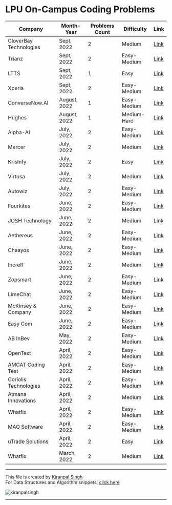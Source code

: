 # LPU On-Campus Coding Problems

| Company        | Month-Year  | Problems Count | Difficulty | Link |
|----------------|-------------|----|--------|----------|
| CloverBay Technologies |Sept, 2022 | 2 |Medium |[Link](2022/cloverbay/README.md)| 
| Trianz |Sept, 2022 | 2 |Easy-Medium|[Link](2022/trianz/README.md)| 
| LTTS |Sept, 2022 | 1 |Easy |[Link](2022/ltts/README.md)| 
| Xperia| Sept, 2022   | 2 | Easy-Medium |[Link](2022/xperia/README.md)     |
| ConverseNow.AI | August, 2022 | 1 | Easy-Medium |[Link](2022/conversenow-ai/README.md)|
| Hughes         | August, 2022 | 1 |Medium-Hard |[Link](2022/hughes/README.md)|
| Alpha-AI       | July, 2022   | 2 | Easy-Medium |[Link](2022/alpha-ai/README.md)|
| Mercer         | July, 2022   | 2| Medium | [Link](2022/mercer/README.md)|
| Krishify       | July, 2022   | 2 | Easy | [Link](2022/krishify/README.md)|
|Virtusa  |July, 2022 | 2  | Medium |[Link](2022/virtusa/README.md) |
| Autowiz | July, 2022 | 2 | Easy-Medium  |[Link](2022/autowiz/README.md)|
| Fourkites | June, 2022 | 2 | Easy-Medium  |[Link](2022/fourkites-inc/README.md)|
| JOSH Technology | June, 2022  | 2 | Medium |[Link](2022/josh-technology/README.md)|
| Aethereus | June, 2022 | 2 | Easy-Medium  |[Link](2022/aethereus/README.md)|
| Chaayos | June, 2022 | 2 | Easy-Medium  |[Link](2022/chaayos/README.md)|
| Increff | June, 2022 | 2 | Medium  |[Link](2022/increff/README.md)|
| Zopsmart | June, 2022 | 2 | Easy-Medium  |[Link](2022/zopsmart/README.md)|
| LimeChat | June, 2022 | 2 | Easy-Medium  | [Link](2022/limechat/README.md)|
| McKinsey & Company | June, 2022 | 2 | Easy-Medium  |[Link](2022/mckinsey&company/README.md)|
| Easy Com | June, 2022 | 2 | Easy-Medium  |[Link](2022/easy-com/README.md)|
| AB InBev | May, 2022  | 2| Easy-Medium  |[Link](2022/ab-inbev/README.md)|
| OpenText | April, 2022 | 2| Easy-Medium  |[Link](2022/opentext/README.md)|
| AMCAT Coding Test| April, 2022| 2 | Easy-Medium  | [Link](2022/amcat-2022/README.md)|
| Coriolis Technologies | April, 2022  | 2| Easy-Medium  |[Link](2022/coriolis-technologies/README.md)|
| Atmana Innovations | April, 2022 | 2| Medium  |[Link](2022/atmana-innovations/README.md)|
| Whatfix|April, 2022 | 2| Easy-Medium  |[Link](2022/whatfix-solutions-intern/README.md)|
| MAQ Software | April, 2022  | 2| Easy-Medium  |[Link](2022/maq-software/README.md)|
| uTrade Solutions | April, 2022 | 2 | Easy  |[Link](2022/utrade-solutions/README.md)|
| Whatfix| March, 2022  | 2| Medium  |[Link](2022/whatfix-full-stack/README.md)|

---
This file is created by [Kiranpal Singh](https://github.com/kiranpalsingh1806) <br>
For Data Structures and Algorithm snippets, [click here](https://github.com/kiranpalsingh1806/DSA-Code-Snippets) <br>
<p align="left"> <img src="https://komarev.com/ghpvc/?username=kiranpalsingh1806&label=Views&color=blue&style=plastic" alt="kiranpalsingh" /> </p>

---
